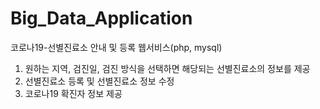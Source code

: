 # Big_Data_Application
 코로나19-선별진료소 안내 및 등록 웹서비스(php, mysql)

 1. 원하는 지역, 검진일, 검진 방식을 선택하면 해당되는 선별진료소의 정보를 제공
 2. 선별진료소 등록 및 선별진료소 정보 수정
 3. 코로나19 확진자 정보 제공

